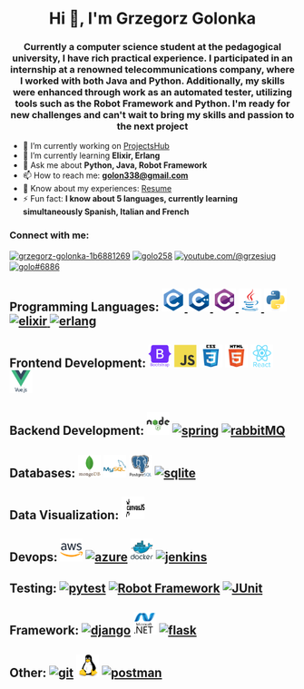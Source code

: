 <h1 align="center">Hi 👋, I'm Grzegorz Golonka</h1>
<h3 align="center">
  Currently a computer science student at the pedagogical university, I have
  rich practical experience. I participated in an internship at a renowned
  telecommunications company, where I worked with both Java and Python.
  Additionally, my skills were enhanced through work as an automated tester,
  utilizing tools such as the Robot Framework and Python. I'm ready for new
  challenges and can't wait to bring my skills and passion to the next project
</h3>

- 🔭 I’m currently working on [ProjectsHub](https://github.com/Golo258/ProjectsHub)
- 🌱 I’m currently learning **Elixir, Erlang**
- 💬 Ask me about **Python, Java, Robot Framework**
- 📫 How to reach me: **golon338@gmail.com**
- 📄 Know about my experiences: [Resume](https://www.overleaf.com/read/rmqscffwhgdy#c56368)
- ⚡ Fun fact: **I know about 5 languages, currently learning simultaneously Spanish, Italian and French**

<h3 align="left">Connect with me:</h3>
<p align="left">
  <a href="https://linkedin.com/in/grzegorz-golonka-1b6881269" target="_blank"
    ><img
      align="center"
      src="https://raw.githubusercontent.com/rahuldkjain/github-profile-readme-generator/master/src/images/icons/Social/linked-in-alt.svg"
      alt="grzegorz-golonka-1b6881269"
      height="30"
      width="40"
  /></a>
  <a href="https://fb.com/golo258" target="_blank"
    ><img
      align="center"
      src="https://raw.githubusercontent.com/rahuldkjain/github-profile-readme-generator/master/src/images/icons/Social/facebook.svg"
      alt="golo258"
      height="30"
      width="40"
  /></a>
  <a href="https://www.youtube.com/c/youtube.com/@grzesiug" target="_blank"
    ><img
      align="center"
      src="https://raw.githubusercontent.com/rahuldkjain/github-profile-readme-generator/master/src/images/icons/Social/youtube.svg"
      alt="youtube.com/@grzesiug"
      height="30"
      width="40"
  /></a>
  <a href="https://discord.gg/golo#6886" target="_blank"
    ><img
      align="center"
      src="https://raw.githubusercontent.com/rahuldkjain/github-profile-readme-generator/master/src/images/icons/Social/discord.svg"
      alt="golo#6886"
      height="30"
      width="40"
  /></a>
</p>

<div>
  <h2>
    Programming Languages:
    <a href="https://www.cprogramming.com/"
      ><img
        src="https://raw.githubusercontent.com/devicons/devicon/master/icons/c/c-original.svg"
        alt="c"
        width="40"
        height="40"
    />
    </a>
    <a href="https://www.w3schools.com/cpp/" 
      ><img
        src="https://raw.githubusercontent.com/devicons/devicon/master/icons/cplusplus/cplusplus-original.svg"
        alt="cplusplus"
        width="40"
        height="40"
    />
    </a>
    <a href="https://www.w3schools.com/cs/" 
      ><img
        src="https://raw.githubusercontent.com/devicons/devicon/master/icons/csharp/csharp-original.svg"
        alt="csharp"
        width="40"
        height="40"
    />
    </a>
    <a href="https://www.java.com" 
      ><img
        src="https://raw.githubusercontent.com/devicons/devicon/master/icons/java/java-original.svg"
        alt="java"
        width="40"
        height="40"
    />
    </a>
    <a href="https://www.python.org" 
      ><img
        src="https://raw.githubusercontent.com/devicons/devicon/master/icons/python/python-original.svg"
        alt="python"
        width="40"
        height="40"
    />
    </a>
    <a href="https://elixir-lang.org" target="_blank" rel="noreferrer">
        <img src="https://www.vectorlogo.zone/logos/elixir-lang/elixir-lang-icon.svg" 
        alt="elixir" 
        width="40" 
        height="40"/>
    </a>
        <a href="https://www.erlang.org/" target="_blank" rel="noreferrer"> 
        <img src="https://www.vectorlogo.zone/logos/erlang/erlang-official.svg" 
        alt="erlang"
        width="40" 
        height="40"/>
    </a>
  </h2>
</div>
<div>
  <h2>
    Frontend Development:
    <a href="https://getbootstrap.com"
      ><img
        src="https://raw.githubusercontent.com/devicons/devicon/master/icons/bootstrap/bootstrap-plain-wordmark.svg"
        alt="bootstrap"
        width="40"
        height="40"
    /></a>
    <a href="https://developer.mozilla.org/en-US/docs/Web/JavaScript"
      ><img
        src="https://raw.githubusercontent.com/devicons/devicon/master/icons/javascript/javascript-original.svg"
        alt="javascript"
        width="40"
        height="40"
    /></a>
    <a href="https://www.w3schools.com/css/"
      ><img
        src="https://raw.githubusercontent.com/devicons/devicon/master/icons/css3/css3-original-wordmark.svg"
        alt="css3"
        width="40"
        height="40"
    /></a>
    <a href="https://www.w3.org/html/"
      ><img
        src="https://raw.githubusercontent.com/devicons/devicon/master/icons/html5/html5-original-wordmark.svg"
        alt="html5"
        width="40"
        height="40"
    /></a>
    <a href="https://reactjs.org/"
      ><img
        src="https://raw.githubusercontent.com/devicons/devicon/master/icons/react/react-original-wordmark.svg"
        alt="react"
        width="40"
        height="40"
    /></a>
    <a href="https://vuejs.org/"
      ><img
        src="https://raw.githubusercontent.com/devicons/devicon/master/icons/vuejs/vuejs-original-wordmark.svg"
        alt="vuejs"
        width="40"
        height="40"
    /></a>
  </h2>
</div>
<h2>
  Backend Development:
  <a href="https://nodejs.org"
    ><img
      src="https://raw.githubusercontent.com/devicons/devicon/master/icons/nodejs/nodejs-original-wordmark.svg"
      alt="nodejs"
      width="40"
      height="40"
  /></a>
  <a href="https://spring.io/"
    ><img
      src="https://www.vectorlogo.zone/logos/springio/springio-icon.svg"
      alt="spring"
      width="40"
      height="40"
  /></a>
  <a href="https://www.rabbitmq.com"
    ><img
      src="https://www.vectorlogo.zone/logos/rabbitmq/rabbitmq-icon.svg"
      alt="rabbitMQ"
      width="40"
      height="40"
  /></a>
</h2>
<div>
  <h2>
    Databases:
    <a href="https://www.mongodb.com/"
      ><img
        src="https://raw.githubusercontent.com/devicons/devicon/master/icons/mongodb/mongodb-original-wordmark.svg"
        alt="mongodb"
        width="40"
        height="40"
    /></a>
    <a href="https://www.mysql.com/"
      ><img
        src="https://raw.githubusercontent.com/devicons/devicon/master/icons/mysql/mysql-original-wordmark.svg"
        alt="mysql"
        width="40"
        height="40"
    /></a>
    <a href="https://www.postgresql.org"
      ><img
        src="https://raw.githubusercontent.com/devicons/devicon/master/icons/postgresql/postgresql-original-wordmark.svg"
        alt="postgresql"
        width="40"
        height="40"
    /></a>
    <a href="https://www.sqlite.org/"
      ><img
        src="https://www.vectorlogo.zone/logos/sqlite/sqlite-icon.svg"
        alt="sqlite"
        width="40"
        height="40"
    /></a>
  </h2>
</div>
<div>
  <h2>
    Data Visualization:
    <a href="https://canvasjs.com"
      ><img
        src="https://raw.githubusercontent.com/Hardik0307/Hardik0307/master/assets/canvasjs-charts.svg"
        alt="canvasjs"
        width="40"
        height="40"
    /></a>
  </h2>
</div>
<div>
  <h2>
    Devops:
    <a href="https://aws.amazon.com"
      ><img
        src="https://raw.githubusercontent.com/devicons/devicon/master/icons/amazonwebservices/amazonwebservices-original-wordmark.svg"
        alt="aws"
        width="40"
        height="40"
    /></a>
    <a href="https://azure.microsoft.com/en-in/"
      ><img
        src="https://www.vectorlogo.zone/logos/microsoft_azure/microsoft_azure-icon.svg"
        alt="azure"
        width="40"
        height="40"
    /></a>
    <a href="https://www.docker.com/"
      ><img
        src="https://raw.githubusercontent.com/devicons/devicon/master/icons/docker/docker-original-wordmark.svg"
        alt="docker"
        width="40"
        height="40"
    /></a>
    <a href="https://www.jenkins.io"
      ><img
        src="https://www.vectorlogo.zone/logos/jenkins/jenkins-icon.svg"
        alt="jenkins"
        width="40"
        height="40"
    /></a>
  </h2>
</div>

<div>
  <h2>
    Testing:
    <a href="https://docs.pytest.org/en/latest/"
      ><img
        src="https://www.vectorlogo.zone/logos/pytest/pytest-icon.svg"
        alt="pytest"
        width="40"
        height="40"
    /></a>
    <a href="https://robotframework.org/"
      ><img
        src="https://upload.wikimedia.org/wikipedia/commons/e/e4/Robot-framework-logo.png"
        alt="Robot Framework"
        width="40"
        height="40"
    /></a>
    <a href="https://junit.org/junit5/"
      ><img
        src="https://junit.org/junit5/assets/img/junit5-logo.png"
        alt="JUnit"
        width="40"
        height="40"
    /></a>
  </h2>
</div>
<div>
  <h2>
    Framework:
    <a href="https://www.djangoproject.com/"
      ><img
        src="https://cdn.worldvectorlogo.com/logos/django.svg"
        alt="django"
        width="40"
        height="40"
    /></a>
    <a href="https://dotnet.microsoft.com/"
      ><img
        src="https://raw.githubusercontent.com/devicons/devicon/master/icons/dot-net/dot-net-original-wordmark.svg"
        alt="dotnet"
        width="40"
        height="40"
    /></a>
    <a href="https://flask.palletsprojects.com/"
      ><img
        src="https://www.vectorlogo.zone/logos/pocoo_flask/pocoo_flask-icon.svg"
        alt="flask"
        width="40"
        height="40"
    /></a>
  </h2>
</div>
<div>
  <h2>
    Other:
    <a href="https://git-scm.com/"
      ><img
        src="https://www.vectorlogo.zone/logos/git-scm/git-scm-icon.svg"
        alt="git"
        width="40"
        height="40"
    /></a>
    <a href="https://www.linux.org/"
      ><img
        src="https://raw.githubusercontent.com/devicons/devicon/master/icons/linux/linux-original.svg"
        alt="linux"
        width="40"
        height="40"
    /></a>
    <a href="https://postman.com"
      ><img
        src="https://www.vectorlogo.zone/logos/getpostman/getpostman-icon.svg"
        alt="postman"
        width="40"
        height="40"
    /></a>
  </h2>
</div>
